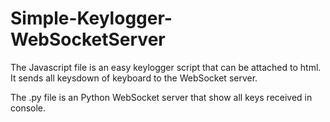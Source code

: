 # Simple-Keylogger-WebSocketServer

The Javascript file is an easy keylogger script that can be attached to html.
It sends all keysdown of keyboard to the WebSocket server.

The .py file is an Python WebSocket server that show all keys received in console.

